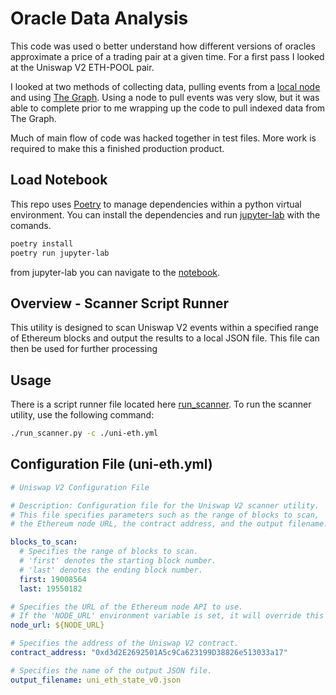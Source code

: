 # Oracle Data Analysis

This code was used o better understand how different versions of oracles approximate a price of a
trading pair at a given time. For a first pass I looked at the Uniswap V2 ETH-POOL pair.

I looked at two methods of collecting data, pulling events from a [local node](src/local_node) and
using [The Graph](https://thegraph.com). Using a node to pull events was very slow, but it was able
to  complete prior to me wrapping up the code to pull indexed data from The Graph.

Much of main flow of code was hacked together in test files. More work is required to make this a 
finished production product.

## Load Notebook

This repo uses [Poetry](https://python-poetry.org/) to manage dependencies within a python virtual
environment. You can install the dependencies and run [jupyter-lab](https://jupyter.org/) with the
comands.

```bash
poetry install
poetry run jupyter-lab
```

from jupyter-lab you can navigate to the [notebook](data-analysis.ipynb). 


## Overview - Scanner Script Runner

This utility is designed to scan Uniswap V2 events within a specified range of Ethereum blocks and output the results to a local JSON file. This file can then be used for further processing

## Usage

There is a script runner file located here [run_scanner](src/cmd/run_scanner.py). To run the scanner utility, use the following command:

```bash
./run_scanner.py -c ./uni-eth.yml
```

## Configuration File (uni-eth.yml)

```yaml
# Uniswap V2 Configuration File

# Description: Configuration file for the Uniswap V2 scanner utility.
# This file specifies parameters such as the range of blocks to scan,
# the Ethereum node URL, the contract address, and the output filename.

blocks_to_scan:
  # Specifies the range of blocks to scan.
  # 'first' denotes the starting block number.
  # 'last' denotes the ending block number.
  first: 19008564
  last: 19550182

# Specifies the URL of the Ethereum node API to use.
# If the 'NODE_URL' environment variable is set, it will override this value.
node_url: ${NODE_URL}

# Specifies the address of the Uniswap V2 contract.
contract_address: "0xd3d2E2692501A5c9Ca623199D38826e513033a17"

# Specifies the name of the output JSON file.
output_filename: uni_eth_state_v0.json
